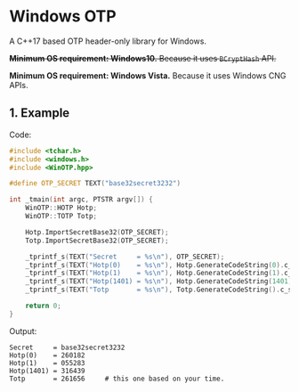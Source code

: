 # Windows OTP

A C++17 based OTP header-only library for Windows.

~~__Minimum OS requirement: Windows10.__ Because it uses `BCryptHash` API.~~

__Minimum OS requirement: Windows Vista.__ Because it uses Windows CNG APIs.

## 1. Example

Code:

```cpp
#include <tchar.h>
#include <windows.h>
#include <WinOTP.hpp>

#define OTP_SECRET TEXT("base32secret3232")

int _tmain(int argc, PTSTR argv[]) {
    WinOTP::HOTP Hotp;
    WinOTP::TOTP Totp;

    Hotp.ImportSecretBase32(OTP_SECRET);
    Totp.ImportSecretBase32(OTP_SECRET);

    _tprintf_s(TEXT("Secret     = %s\n"), OTP_SECRET);
    _tprintf_s(TEXT("Hotp(0)    = %s\n"), Hotp.GenerateCodeString(0).c_str());
    _tprintf_s(TEXT("Hotp(1)    = %s\n"), Hotp.GenerateCodeString(1).c_str());
    _tprintf_s(TEXT("Hotp(1401) = %s\n"), Hotp.GenerateCodeString(1401).c_str());
    _tprintf_s(TEXT("Totp       = %s\n"), Totp.GenerateCodeString().c_str());

    return 0;
}
```

Output:

```
Secret     = base32secret3232
Hotp(0)    = 260182
Hotp(1)    = 055283
Hotp(1401) = 316439
Totp       = 261656     # this one based on your time.
```
